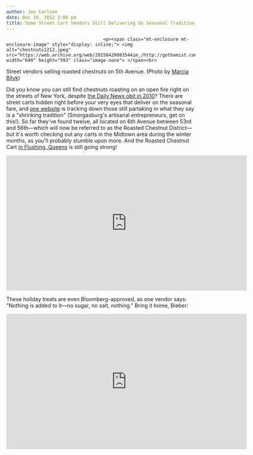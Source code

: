```yaml
---
author: Jen Carlson
date: Dec 18, 2012 2:00 pm
title: Some Street Cart Vendors Still Delivering On Seasonal Tradition Of Roasting Chestnuts
---
```


	
										<p><span class="mt-enclosure mt-enclosure-image" style="display: inline;"> <img alt="chestnuts1212.jpeg" src="https://web.archive.org/web/20150429083544im_/http://gothamist.com/attachments/arts_jen/chestnuts1212.jpeg" width="640" height="593" class="image-none"> </span><br>
<span class="photo_caption">Street vendors selling roasted chestnuts on 5th Avenue. (Photo by <a href="https://web.archive.org/web/20150429083544/http://www.flickr.com/photos/marcia_bilyk/5244745672/">Marcia Bilyk</a>)</span></p>

<p>Did you know you can still find chestnuts roasting on an open fire right on the streets of New York, despite <a href="https://web.archive.org/web/20150429083544/http://www.nydailynews.com/new-york/chestnut-tradition-toast-n-y-vendors-offer-treat-article-1.473997">the Daily News obit in 2010</a>? There are street carts hidden right before your very eyes that deliver on the seasonal fare, and <a href="https://web.archive.org/web/20150429083544/http://agendanyc.com/holiday/">one website</a> is tracking down those still partaking in what they say is a &quot;shrinking tradition&quot; (Smorgasburg&apos;s artisanal entrepreneurs, get on this!). So far they&apos;ve found twelve, all located on 6th Avenue between 53rd and 56th&#x2014;which will now be referred to as the Roasted Chestnut District&#x2014;but it&apos;s worth checking out any carts in the Midtown area during the winter months, as you&apos;ll probably stumble upon more. And the Roasted Chestnut Cart <a href="https://web.archive.org/web/20150429083544/http://www.yelp.com/biz/roasted-chestnut-cart-flushing">in Flushing, Queens</a> is still going strong! </p>

<p><iframe width="640" height="360" src="https://web.archive.org/web/20150429083544if_/http://www.youtube-nocookie.com/embed/lsMqepYvZjA" frameborder="0" allowfullscreen></iframe></p>

<p>These holiday treats are even Bloomberg-approved, as one vendor says: &quot;Nothing is added to it&#x2014;no sugar, no salt, nothing.&quot; Bring it home, Bieber:</p>

<p><iframe width="640" height="360" src="https://web.archive.org/web/20150429083544if_/http://www.youtube-nocookie.com/embed/ugVChx3fjqw" frameborder="0" allowfullscreen></iframe></p>					
										
									
				